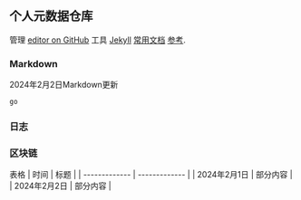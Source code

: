 ## 个人元数据仓库

管理 [editor on GitHub](https://github.com/weimaoer/weimaoer.github.io/edit/main/README.md) 工具 [Jekyll](https://jekyllrb.com/) [常用文档](https://www.osgeo.cn/python-tutorial/webpub-makewebsite.html) [参考](https://docs.github.com/en/github/writing-on-github/getting-started-with-writing-and-formatting-on-github/basic-writing-and-formatting-syntax).
### Markdown
2024年2月2日Markdown更新
```markdown
go
```
### 日志

### 区块链

表格
| 时间  | 标题 |
| ------------- | ------------- |
| 2024年2月1日  | 部分内容 |
| 2024年2月2日   | 部分内容  |
